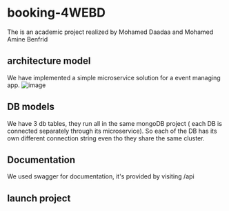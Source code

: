 # booking-4WEBD
The is an academic project realized by Mohamed Daadaa and Mohamed Amine Benfrid

## architecture model
We have implemented a simple microservice solution for a event managing app.
![image](https://github.com/mimid1511/microservice-spinfo/assets/77280622/d6c96f5c-42c5-44bb-b8ae-1bc83d6ce27a)


## DB models
We have 3 db tables, they run all in the same mongoDB project ( each DB is connected separately through its microservice). So each of the DB has its own different connection string even tho they share the same cluster.

## Documentation
We used swagger for documentation, it's provided by visiting <url-microservice>/api

## launch project
